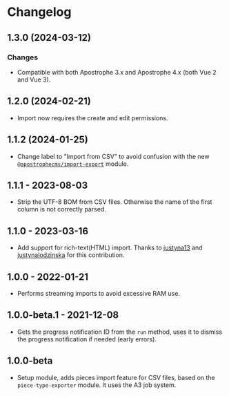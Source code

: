 # Changelog

## 1.3.0 (2024-03-12)

### Changes

* Compatible with both Apostrophe 3.x and Apostrophe 4.x (both Vue 2 and Vue 3).

## 1.2.0 (2024-02-21)

* Import now requires the create and edit permissions.

## 1.1.2 (2024-01-25)

* Change label to "Import from CSV" to avoid confusion with the new [`@apostrophecms/import-export`](https://github.com/apostrophecms/import-export) module.

## 1.1.1 - 2023-08-03

* Strip the UTF-8 BOM from CSV files. Otherwise the name of the first column is not correctly parsed.

## 1.1.0 - 2023-03-16

* Add support for rich-text(HTML) import. Thanks to [justyna13](https://github.com/justyna13) and [justynalodzinska](justyna.lodzinska@smartive.app) for this contribution.

## 1.0.0 - 2022-01-21

* Performs streaming imports to avoid excessive RAM use.

## 1.0.0-beta.1 - 2021-12-08

* Gets the progress notification ID from the `run` method, uses it to dismiss the progress notification if needed (early errors).

## 1.0.0-beta

* Setup module, adds pieces import feature for CSV files, based on the `piece-type-exporter` module. It uses the A3 job system.
